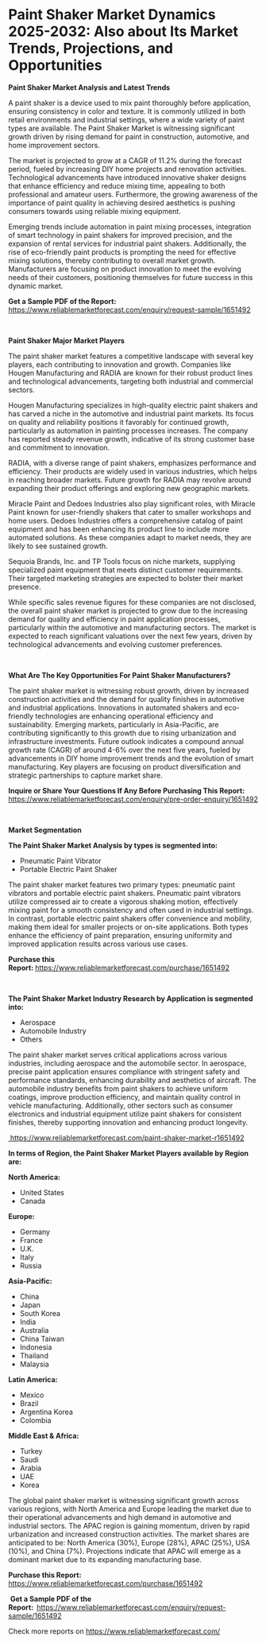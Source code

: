 <p><h1>Paint Shaker Market Dynamics 2025-2032: Also about Its Market Trends, Projections, and Opportunities</h1></p><p><strong>Paint Shaker Market Analysis and Latest Trends</strong></p>
<p><p>A paint shaker is a device used to mix paint thoroughly before application, ensuring consistency in color and texture. It is commonly utilized in both retail environments and industrial settings, where a wide variety of paint types are available. The Paint Shaker Market is witnessing significant growth driven by rising demand for paint in construction, automotive, and home improvement sectors. </p><p>The market is projected to grow at a CAGR of 11.2% during the forecast period, fueled by increasing DIY home projects and renovation activities. Technological advancements have introduced innovative shaker designs that enhance efficiency and reduce mixing time, appealing to both professional and amateur users. Furthermore, the growing awareness of the importance of paint quality in achieving desired aesthetics is pushing consumers towards using reliable mixing equipment. </p><p>Emerging trends include automation in paint mixing processes, integration of smart technology in paint shakers for improved precision, and the expansion of rental services for industrial paint shakers. Additionally, the rise of eco-friendly paint products is prompting the need for effective mixing solutions, thereby contributing to overall market growth. Manufacturers are focusing on product innovation to meet the evolving needs of their customers, positioning themselves for future success in this dynamic market.</p></p>
<p><strong>Get a Sample PDF of the Report:&nbsp;</strong> <a href="https://www.reliablemarketforecast.com/enquiry/request-sample/1651492?utm_campaign=2452&utm_medium=2&utm_source=Github&utm_content=ia&utm_term=08042025&utm_id=paint-shaker">https://www.reliablemarketforecast.com/enquiry/request-sample/1651492</a></p>
<p>&nbsp;</p>
<p><strong>Paint Shaker Major Market Players</strong></p>
<p><p>The paint shaker market features a competitive landscape with several key players, each contributing to innovation and growth. Companies like Hougen Manufacturing and RADIA are known for their robust product lines and technological advancements, targeting both industrial and commercial sectors.</p><p>Hougen Manufacturing specializes in high-quality electric paint shakers and has carved a niche in the automotive and industrial paint markets. Its focus on quality and reliability positions it favorably for continued growth, particularly as automation in painting processes increases. The company has reported steady revenue growth, indicative of its strong customer base and commitment to innovation.</p><p>RADIA, with a diverse range of paint shakers, emphasizes performance and efficiency. Their products are widely used in various industries, which helps in reaching broader markets. Future growth for RADIA may revolve around expanding their product offerings and exploring new geographic markets.</p><p>Miracle Paint and Dedoes Industries also play significant roles, with Miracle Paint known for user-friendly shakers that cater to smaller workshops and home users. Dedoes Industries offers a comprehensive catalog of paint equipment and has been enhancing its product line to include more automated solutions. As these companies adapt to market needs, they are likely to see sustained growth.</p><p>Sequoia Brands, Inc. and TP Tools focus on niche markets, supplying specialized paint equipment that meets distinct customer requirements. Their targeted marketing strategies are expected to bolster their market presence.</p><p>While specific sales revenue figures for these companies are not disclosed, the overall paint shaker market is projected to grow due to the increasing demand for quality and efficiency in paint application processes, particularly within the automotive and manufacturing sectors. The market is expected to reach significant valuations over the next few years, driven by technological advancements and evolving customer preferences.</p></p>
<p>&nbsp;</p>
<p><strong>What Are The Key Opportunities For Paint Shaker Manufacturers?</strong></p>
<p><p>The paint shaker market is witnessing robust growth, driven by increased construction activities and the demand for quality finishes in automotive and industrial applications. Innovations in automated shakers and eco-friendly technologies are enhancing operational efficiency and sustainability. Emerging markets, particularly in Asia-Pacific, are contributing significantly to this growth due to rising urbanization and infrastructure investments. Future outlook indicates a compound annual growth rate (CAGR) of around 4-6% over the next five years, fueled by advancements in DIY home improvement trends and the evolution of smart manufacturing. Key players are focusing on product diversification and strategic partnerships to capture market share.</p></p>
<p><strong>Inquire or Share Your Questions If Any Before Purchasing This Report:</strong> <a href="https://www.reliablemarketforecast.com/enquiry/pre-order-enquiry/1651492?utm_campaign=2452&utm_medium=2&utm_source=Github&utm_content=ia&utm_term=08042025&utm_id=paint-shaker">https://www.reliablemarketforecast.com/enquiry/pre-order-enquiry/1651492</a></p>
<p>&nbsp;</p>
<p><strong>Market Segmentation</strong></p>
<p><strong>The Paint Shaker Market Analysis by types is segmented into:</strong></p>
<p><ul><li>Pneumatic Paint Vibrator</li><li>Portable Electric Paint Shaker</li></ul></p>
<p><p>The paint shaker market features two primary types: pneumatic paint vibrators and portable electric paint shakers. Pneumatic paint vibrators utilize compressed air to create a vigorous shaking motion, effectively mixing paint for a smooth consistency and often used in industrial settings. In contrast, portable electric paint shakers offer convenience and mobility, making them ideal for smaller projects or on-site applications. Both types enhance the efficiency of paint preparation, ensuring uniformity and improved application results across various use cases.</p></p>
<p><strong>Purchase this Report:&nbsp;</strong><a href="https://www.reliablemarketforecast.com/purchase/1651492?utm_campaign=2452&utm_medium=2&utm_source=Github&utm_content=ia&utm_term=08042025&utm_id=paint-shaker">https://www.reliablemarketforecast.com/purchase/1651492</a></p>
<p>&nbsp;</p>
<p><strong>The Paint Shaker Market Industry Research by Application is segmented into:</strong></p>
<p><ul><li>Aerospace</li><li>Automobile Industry</li><li>Others</li></ul></p>
<p><p>The paint shaker market serves critical applications across various industries, including aerospace and the automobile sector. In aerospace, precise paint application ensures compliance with stringent safety and performance standards, enhancing durability and aesthetics of aircraft. The automobile industry benefits from paint shakers to achieve uniform coatings, improve production efficiency, and maintain quality control in vehicle manufacturing. Additionally, other sectors such as consumer electronics and industrial equipment utilize paint shakers for consistent finishes, thereby supporting innovation and enhancing product longevity.</p></p>
<p><a href="https://www.reliablemarketforecast.com/paint-shaker-market-r1651492?utm_campaign=2452&utm_medium=2&utm_source=Github&utm_content=ia&utm_term=08042025&utm_id=paint-shaker">&nbsp;https://www.reliablemarketforecast.com/paint-shaker-market-r1651492</a></p>
<p><strong>In terms of Region, the Paint Shaker Market Players available by Region are:</strong></p>
<p>
    <p> <strong> North America: </strong>
        <ul>
            <li>United States</li>
            <li>Canada</li>
        </ul>
        </p> 
    <p> <strong> Europe: </strong>
        <ul>
            <li>Germany</li>
            <li>France</li>
            <li>U.K.</li>
            <li>Italy</li>
            <li>Russia</li>
        </ul>
        </p> 
    <p> <strong> Asia-Pacific: </strong>
        <ul>
            <li>China</li>
            <li>Japan</li>
            <li>South Korea</li>
            <li>India</li>
            <li>Australia</li>
            <li>China Taiwan</li>
            <li>Indonesia</li>
            <li>Thailand</li>
            <li>Malaysia</li>
        </ul>
        </p> 
    <p> <strong> Latin America: </strong>
        <ul>
            <li>Mexico</li>
            <li>Brazil</li>
            <li>Argentina Korea</li>
            <li>Colombia</li>
        </ul>
        </p> 
    <p> <strong> Middle East & Africa: </strong>
        <ul>
            <li>Turkey</li>
            <li>Saudi</li>
            <li>Arabia</li>
            <li>UAE</li>
            <li>Korea</li>
        </ul>
    </p>
    </p>
<p><p>The global paint shaker market is witnessing significant growth across various regions, with North America and Europe leading the market due to their operational advancements and high demand in automotive and industrial sectors. The APAC region is gaining momentum, driven by rapid urbanization and increased construction activities. The market shares are anticipated to be: North America (30%), Europe (28%), APAC (25%), USA (10%), and China (7%). Projections indicate that APAC will emerge as a dominant market due to its expanding manufacturing base.</p></p>
<p><strong>Purchase this Report: </strong><a href="https://www.reliablemarketforecast.com/purchase/1651492?utm_campaign=2452&utm_medium=2&utm_source=Github&utm_content=ia&utm_term=08042025&utm_id=paint-shaker">https://www.reliablemarketforecast.com/purchase/1651492</a></p>
<p>&nbsp;<strong>Get a Sample PDF of the Report:&nbsp;&nbsp;</strong><a href="https://www.reliablemarketforecast.com/enquiry/request-sample/1651492?utm_campaign=2452&utm_medium=2&utm_source=Github&utm_content=ia&utm_term=08042025&utm_id=paint-shaker">https://www.reliablemarketforecast.com/enquiry/request-sample/1651492</a></p>
<p><strong></strong></p>
<p>Check more reports on <a href="https://www.reliablemarketforecast.com/?utm_campaign=2452&utm_medium=2&utm_source=Github&utm_content=ia&utm_term=08042025&utm_id=paint-shaker">https://www.reliablemarketforecast.com/</a></p>